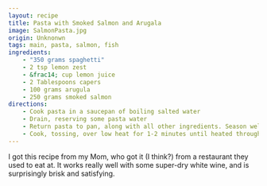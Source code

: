 ```yaml
---
layout: recipe
title: Pasta with Smoked Salmon and Arugala
image: SalmonPasta.jpg
origin: Unknonwn
tags: main, pasta, salmon, fish
ingredients:
    - "350 grams spaghetti"
    - 2 tsp lemon zest
    - &frac14; cup lemon juice
    - 2 Tablespoons capers
    - 100 grams arugula
    - 250 grams smoked salmon
directions:
    - Cook pasta in a saucepan of boiling salted water 
    - Drain, reserving some pasta water
    - Return pasta to pan, along with all other ingredients. Season well with black pepper.
    - Cook, tossing, over low heat for 1-2 minutes until heated through and arugala begins wilting. 
---
```

I got this recipe from my Mom, who got it (I think?) from a restaurant they used to eat at.  It works really well with some super-dry white wine, and is surprisingly brisk and satisfying.
